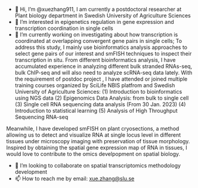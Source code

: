 - 👋 Hi, I’m @xuezhang911, I am currently a postdoctoral researcher at Plant biology department in Swedish University of Agriculture Sciences
- 👀 I’m interested in epigenetics regulation in gene expression and transcription coordination in single cells
- 🌱 I’m currently working on investigating about how transcription is coordinated at overlapping convergent gene pairs in single cells;
To address this study, I mainly use bioinformatics analysis approaches to select gene pairs of our interest and smFISH techniques to inspect their transcription in situ. From different bioinformatics analysis, I have accumulated experience in analyzing different bulk stranded RNAs-seq, bulk ChIP-seq and will also need to analyze scRNA-seq data lately. 
With the requirement of postdoc project , I have attended or joined multiple training courses organized by SciLife NBIS platfrom and Swedish University of Agriculture Sciences: 
(1) Introduction to bioinformatics using NGS data
(2) Epigenomics Data Analysis: from bulk to single cell
(3) Single cell RNA sequencing data analysis (From 30 Jan. 2023)
(4) Introduction to statistical learning
(5) Analysis of High Throughput Sequencing RNA-seq

Meanwhile, I have developed smFISH on plant cryosections, a method allowing us to detect and visualize RNA at single locus level in different tissues under microscopy imaging with preservation of tissue morphology. Inspired by obtaining the spatial gene expression map of RNA  in tissues, I would love to contribute to the omics develpopment on spatial biology.

- 💞️ I’m looking to collaborate on spatial transcriptomics methodology development
- 📫 How to reach me by email: xue.zhang@slu.se


<!---
xuezhang911/xuezhang911 is a ✨ special ✨ repository because its `README.md` (this file) appears on your GitHub profile.
You can click the Preview link to take a look at your changes.
--->
